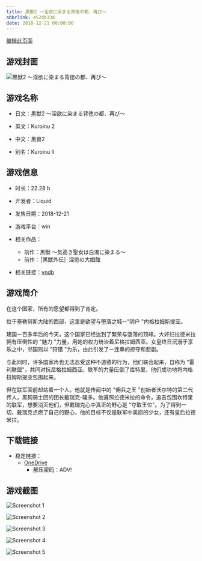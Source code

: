 ```yaml
---
title: 黒獣2 ～淫欲に染まる背徳の都、再び～
abbrlink: e52db33d
date: 2018-12-21 00:00:00
---
```

[编辑此页面](https://github.com/ACG-3/ADV3-source/blob/main/source/_posts/games/%E9%BB%92%E7%8D%A32%20%EF%BD%9E%E6%B7%AB%E6%AC%B2%E3%81%AB%E6%9F%93%E3%81%BE%E3%82%8B%E8%83%8C%E5%BE%B3%E3%81%AE%E9%83%BD%E3%80%81%E5%86%8D%E3%81%B3%EF%BD%9E.md)

## 游戏封面

![黒獣2 ～淫欲に染まる背徳の都、再び～](https://pan.timero.xyz/onedrive/img_lib_001/%E9%BB%92%E7%8D%A32%20%EF%BD%9E%E6%B7%AB%E6%AC%B2%E3%81%AB%E6%9F%93%E3%81%BE%E3%82%8B%E8%83%8C%E5%BE%B3%E3%81%AE%E9%83%BD%E3%80%81%E5%86%8D%E3%81%B3%EF%BD%9E_cover.avif)


## 游戏名称

- 日文：黒獣2 ～淫欲に染まる背徳の都、再び～
- 英文：Kuroinu 2
- 中文：黑兽2

- 别名：Kuroinu II


## 游戏信息

- 时长：22.28 h
- 开发者：Liquid
- 发售日期：2018-12-21
- 游戏平台：win
- 相关作品：
   - 前作：黒獣 ～気高き聖女は白濁に染まる～
   - 前作：［黒獣外伝］淫慾の大娼館

- 相关链接：[vndb](https://vndb.org/v23464)


## 游戏简介

在这个国家，所有的愿望都得到了肯定。

位于塞勒努斯大陆的西部，这里是欲望与堕落之城--"阴户 "内格拉姆斯提亚。

建国一百多年后的今天，这个国家已经达到了繁荣与堕落的顶峰。大奸妇拉德米拉拥有压倒性的 "魅力 "力量，用她的权力统治着尼格拉姆西亚。女皇终日沉溺于享乐之中，邻国则以 "狩猎 "为乐，由此引发了一连串的掠夺和悲剧。

与此同时，许多国家再也无法忍受这种不道德的行为，他们联合起来，自称为 "霍利联盟"，共同对抗尼格拉姆西亚。联军的力量压倒了库特里，他们成功地将内格拉姆斯提亚包围起来。

但在联军面前却站着一个人。他就是传闻中的 "佣兵之王 "创始者沃尔特的第二代传人，黑狗骑士团的团长戴瑞克-隆多。他遵照拉德米拉的命令，追击包围坎特里的联军，想要消灭他们，但戴瑞克心中真正的野心是 "夺取王位"。为了得到一切，戴瑞克点燃了自己的野心，他的目标不仅是联军中美丽的少女，还有皇后拉德米拉。




## 下载链接

- 稳定链接：
    - [OneDrive](https://pan.timero.xyz/onedrive/adv_lib_001/%E9%BB%92%E7%8D%A32%20%EF%BD%9E%E6%B7%AB%E6%AC%B2%E3%81%AB%E6%9F%93%E3%81%BE%E3%82%8B%E8%83%8C%E5%BE%B3%E3%81%AE%E9%83%BD%E3%80%81%E5%86%8D%E3%81%B3%EF%BD%9E)
        - 解压密码：ADV!



## 游戏截图


![Screenshot 1](https://pan.timero.xyz/onedrive/img_lib_001/%E9%BB%92%E7%8D%A32%20%EF%BD%9E%E6%B7%AB%E6%AC%B2%E3%81%AB%E6%9F%93%E3%81%BE%E3%82%8B%E8%83%8C%E5%BE%B3%E3%81%AE%E9%83%BD%E3%80%81%E5%86%8D%E3%81%B3%EF%BD%9E_Screenshot_1.avif)

![Screenshot 2](https://pan.timero.xyz/onedrive/img_lib_001/%E9%BB%92%E7%8D%A32%20%EF%BD%9E%E6%B7%AB%E6%AC%B2%E3%81%AB%E6%9F%93%E3%81%BE%E3%82%8B%E8%83%8C%E5%BE%B3%E3%81%AE%E9%83%BD%E3%80%81%E5%86%8D%E3%81%B3%EF%BD%9E_Screenshot_2.avif)

![Screenshot 3](https://pan.timero.xyz/onedrive/img_lib_001/%E9%BB%92%E7%8D%A32%20%EF%BD%9E%E6%B7%AB%E6%AC%B2%E3%81%AB%E6%9F%93%E3%81%BE%E3%82%8B%E8%83%8C%E5%BE%B3%E3%81%AE%E9%83%BD%E3%80%81%E5%86%8D%E3%81%B3%EF%BD%9E_Screenshot_3.avif)

![Screenshot 4](https://pan.timero.xyz/onedrive/img_lib_001/%E9%BB%92%E7%8D%A32%20%EF%BD%9E%E6%B7%AB%E6%AC%B2%E3%81%AB%E6%9F%93%E3%81%BE%E3%82%8B%E8%83%8C%E5%BE%B3%E3%81%AE%E9%83%BD%E3%80%81%E5%86%8D%E3%81%B3%EF%BD%9E_Screenshot_4.avif)

![Screenshot 5](https://pan.timero.xyz/onedrive/img_lib_001/%E9%BB%92%E7%8D%A32%20%EF%BD%9E%E6%B7%AB%E6%AC%B2%E3%81%AB%E6%9F%93%E3%81%BE%E3%82%8B%E8%83%8C%E5%BE%B3%E3%81%AE%E9%83%BD%E3%80%81%E5%86%8D%E3%81%B3%EF%BD%9E_Screenshot_5.avif)

